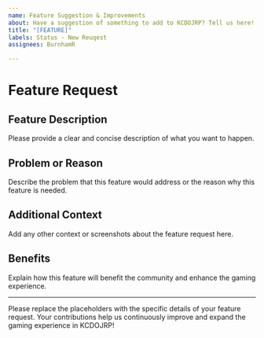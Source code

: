 ```yaml
---
name: Feature Suggestion & Improvements
about: Have a suggestion of something to add to KCDOJRP? Tell us here!
title: "[FEATURE]"
labels: Status - New Reuqest
assignees: BurnhamR

---
```


# Feature Request

## Feature Description
Please provide a clear and concise description of what you want to happen.

## Problem or Reason
Describe the problem that this feature would address or the reason why this feature is needed.

## Additional Context
Add any other context or screenshots about the feature request here.

## Benefits
Explain how this feature will benefit the community and enhance the gaming experience.

---

Please replace the placeholders with the specific details of your feature request. Your contributions help us continuously improve and expand the gaming experience in KCDOJRP!
